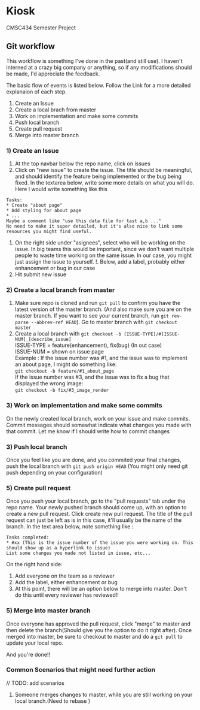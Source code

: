 # Kiosk
CMSC434 Semester Project



## Git workflow 
This workflow is something I've done in the past(and still use).
I haven't interned at a crazy big company or anything, so if any 
modifications should be made, I'd appreciate the feedback.

The basic flow of events is listed below.
Follow the Link for a more detailed explanaion of each step.
1. Create an Issue
1. Create a local brach from master
1. Work on implementation and make some commits
1. Push local branch
1. Create pull request
1. Merge into master branch

### 1) Create an Issue
1. At the top navbar below the repo name, click on issues
1. Click on "new issue" to create the issue. The title should be meaningful, and should identify the feature being implemented or the bug being fixed. In the textarea below, write some more details on what you will do. Here I would write something like this 
```
Tasks: 
* Create "about page" 
* Add styling for about page
* ...
Maybe a comment like "use this data file for tast a,b ..."
No need to make it super detailed, but it's also nice to link some resources you might find useful.
```
1. On the right side under "asignees", select who will be working on the issue. In big teams this would be important, since we don't want multiple people to waste time working on the same issue. In our case, you might just assign the issue to yourself. 
!. Below, add a label, probably either enhancement or bug in our case
1. Hit submit new issue

### 2) Create a local branch from master
1. Make sure repo is cloned and run `git pull` to confirm you have the latest version of the master branch. (And also make sure you are on the master branch. If you want to see your current branch, run `git rev-parse --abbrev-ref HEAD`). Go to master branch with `git checkout master`
1. Create a local branch with `git checkout -b [ISSUE-TYPE]/#[ISSUE-NUM]_[describe_issue]`\
ISSUE-TYPE = feature(enhancement), fix(bug) (In out case)\
ISSUE-NUM = shown on issue page\
Example : 
If the issue number was #1, and the issue was to implement an about page, I might do something like:\
  `git checkout -b feature/#1_about_page`\
If the issue number was #3, and the issue was to fix a bug that displayed the wrong image:\
  `git checkout -b fix/#3_image_render`

### 3) Work on implementation and make some commits
On the newly created local branch, work on your issue and make commits. 
Commit messages should somewhat indicate what changes you made with that commit. 
Let me know if I should write how to commit changes

### 3) Push local branch
Once you feel like you are done, and you commited your final changes, push the local branch with
`git push origin HEAD` (You might only need git push depending on your configuration)

### 5) Create pull request
Once you push your local branch, go to the "pull requests" tab under the repo name. Your newly pushed branch should come up, with an option to create a new pull request. Click create new pull request. The title of the pull request can just be left as is in this case, it'll usually be the name of the branch. 
In the text area below, note something like :
```
Tasks completed:
* #xx (This is the issue number of the issue you were working on. This should show up as a hyperlink to issue) 
List some changes you made not listed in issue, etc...
```
On the right hand side: 
1. Add everyone on the team as a reviewer
1. Add the label, either enhancement or bug
1. At this point, there will be an option below to merge into master. Don't do this until every reviewer has reviewed!!


### 5) Merge into master branch
Once everyone has approved the pull request, click "merge" to master and then delete the branch(Should give you the option to do it right after).
Once merged into master, be sure to checkout to master and do a `git pull` to update your local repo. 

And you're done!!

### Common Scenarios that might need further action
// TODO: add scenarios
1. Someone merges changes to master, while you are still working on your local branch.(Need to rebase )


